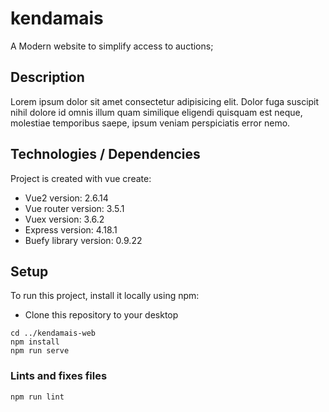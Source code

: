 # kendamais
A Modern website to simplify access to auctions;
## Description
<p>
Lorem ipsum dolor sit amet consectetur adipisicing elit. 
Dolor fuga suscipit nihil dolore id omnis illum quam similique eligendi quisquam est neque, molestiae temporibus saepe, ipsum veniam perspiciatis error nemo.
</p>

## Technologies / Dependencies
Project is created with vue create:
 - Vue2 version: 2.6.14
 - Vue router version: 3.5.1
 - Vuex version: 3.6.2
 - Express version: 4.18.1
 - Buefy library version: 0.9.22
  
## Setup
  
To run this project, install it locally using npm:
- Clone this repository to your desktop
```
cd ../kendamais-web
npm install
npm run serve
```
### Lints and fixes files
```
npm run lint
```
